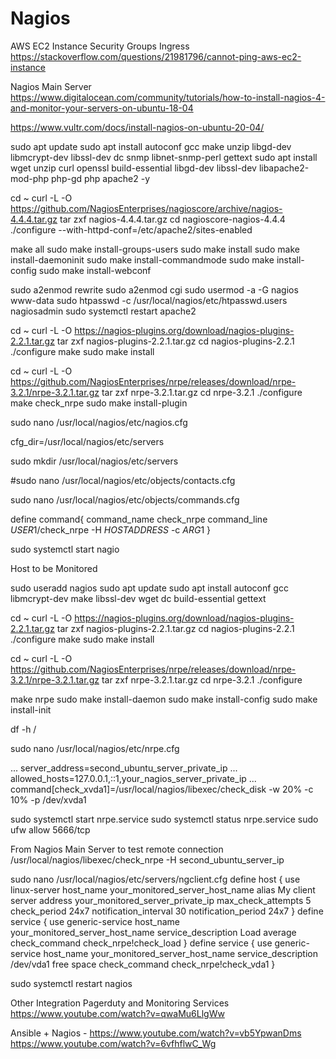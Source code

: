 # Nagios

AWS EC2 Instance Security Groups Ingress
https://stackoverflow.com/questions/21981796/cannot-ping-aws-ec2-instance



Nagios Main Server
https://www.digitalocean.com/community/tutorials/how-to-install-nagios-4-and-monitor-your-servers-on-ubuntu-18-04

https://www.vultr.com/docs/install-nagios-on-ubuntu-20-04/

sudo apt update
sudo apt install autoconf gcc make unzip libgd-dev libmcrypt-dev libssl-dev dc snmp libnet-snmp-perl gettext
sudo apt install wget unzip curl openssl build-essential libgd-dev libssl-dev libapache2-mod-php php-gd php apache2 -y

cd ~
curl -L -O https://github.com/NagiosEnterprises/nagioscore/archive/nagios-4.4.4.tar.gz
tar zxf nagios-4.4.4.tar.gz
cd nagioscore-nagios-4.4.4
./configure --with-httpd-conf=/etc/apache2/sites-enabled

make all
sudo make install-groups-users
sudo make install
sudo make install-daemoninit
sudo make install-commandmode
sudo make install-config
sudo make install-webconf

sudo a2enmod rewrite
sudo a2enmod cgi
sudo usermod -a -G nagios www-data
sudo htpasswd -c /usr/local/nagios/etc/htpasswd.users nagiosadmin
sudo systemctl restart apache2

cd ~
curl -L -O https://nagios-plugins.org/download/nagios-plugins-2.2.1.tar.gz
tar zxf nagios-plugins-2.2.1.tar.gz
cd nagios-plugins-2.2.1
./configure
make
sudo make install

cd ~
curl -L -O https://github.com/NagiosEnterprises/nrpe/releases/download/nrpe-3.2.1/nrpe-3.2.1.tar.gz
tar zxf nrpe-3.2.1.tar.gz
cd nrpe-3.2.1
./configure
make check_nrpe
sudo make install-plugin


sudo nano /usr/local/nagios/etc/nagios.cfg

cfg_dir=/usr/local/nagios/etc/servers


sudo mkdir /usr/local/nagios/etc/servers

#sudo nano /usr/local/nagios/etc/objects/contacts.cfg

sudo nano /usr/local/nagios/etc/objects/commands.cfg

define command{
        command_name check_nrpe
        command_line $USER1$/check_nrpe -H $HOSTADDRESS$ -c $ARG1$
}

sudo systemctl start nagio



Host to be Monitored

sudo useradd nagios
sudo apt update
sudo apt install autoconf gcc libmcrypt-dev make libssl-dev wget dc build-essential gettext

cd ~
curl -L -O https://nagios-plugins.org/download/nagios-plugins-2.2.1.tar.gz
tar zxf nagios-plugins-2.2.1.tar.gz
cd nagios-plugins-2.2.1
./configure
make
sudo make install

cd ~
curl -L -O https://github.com/NagiosEnterprises/nrpe/releases/download/nrpe-3.2.1/nrpe-3.2.1.tar.gz
tar zxf nrpe-3.2.1.tar.gz
cd nrpe-3.2.1
./configure

make nrpe
sudo make install-daemon
sudo make install-config
sudo make install-init

df -h /

sudo nano /usr/local/nagios/etc/nrpe.cfg

...
server_address=second_ubuntu_server_private_ip
...
allowed_hosts=127.0.0.1,::1,your_nagios_server_private_ip
...
command[check_xvda1]=/usr/local/nagios/libexec/check_disk -w 20% -c 10% -p /dev/xvda1

sudo systemctl start nrpe.service
sudo systemctl status nrpe.service
sudo ufw allow 5666/tcp


From Nagios Main Server to test remote connection
/usr/local/nagios/libexec/check_nrpe -H second_ubuntu_server_ip

sudo nano /usr/local/nagios/etc/servers/ngclient.cfg
define host {
        use                             linux-server
        host_name                       your_monitored_server_host_name
        alias                           My client server
        address                         your_monitored_server_private_ip
        max_check_attempts              5
        check_period                    24x7
        notification_interval           30
        notification_period             24x7
}
define service {
        use                             generic-service
        host_name                       your_monitored_server_host_name
        service_description             Load average
        check_command                   check_nrpe!check_load
}
define service {
        use                             generic-service
        host_name                       your_monitored_server_host_name
        service_description             /dev/vda1 free space
        check_command                   check_nrpe!check_vda1
}

sudo systemctl restart nagios

Other Integration Pagerduty and Monitoring Services
https://www.youtube.com/watch?v=qwaMu6LlgWw

Ansible + Nagios - 
https://www.youtube.com/watch?v=vb5YpwanDms
https://www.youtube.com/watch?v=6vfhflwC_Wg
